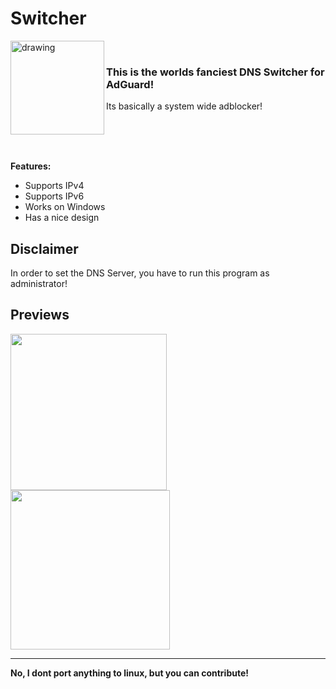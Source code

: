 # Switcher

<img align="left" src="https://alexh.space/images/switcher-icon.png" alt="drawing" width="150"/> 

&nbsp;

<h3>This is the worlds fanciest DNS Switcher for AdGuard!</h3>
Its basically a system wide adblocker!

\
&nbsp;
\
&nbsp;

__Features:__

* Supports IPv4
* Supports IPv6
* Works on Windows
* Has a nice design

## Disclaimer
In order to set the DNS Server, you have to run this program as administrator!

## Previews

<p float="left">
  <img src="https://alexh.space/images/preview-disabled.png" width="250" />
  <img src="https://alexh.space/images/preview-enabled.png" width="255" /> 
</p>


---

<b>No, I dont port anything to linux, but you can contribute!</b>
